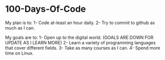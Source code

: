 # 100-Days-Of-Code

My plan is to:
1- Code at-least an hour daily.
2- Try to commit to github as much as I can.

My goals are to:
1- Open up to the digital world. (GOALS ARE DOWN FOR UPDATE AS I LEARN MORE)
2- Learn a variety of programming languages that cover different fields.
3- Take as many courses as I can.
4- Spend more time on Linux.

